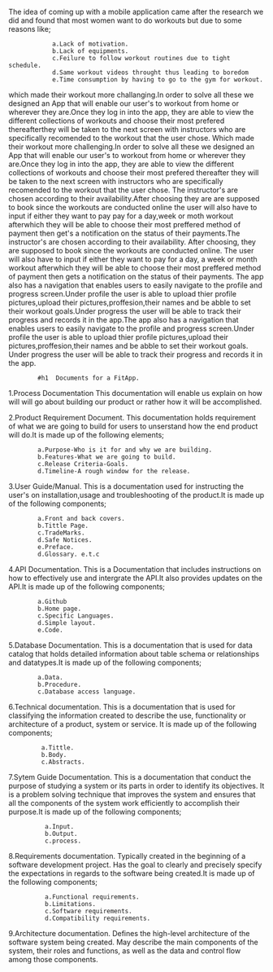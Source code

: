 <!-- # Welcome to MkDocs

For full documentation visit [mkdocs.org](https://www.mkdocs.org).

## Commands

* `mkdocs new [dir-name]` - Create a new project.
* `mkdocs serve` - Start the live-reloading docs server.
* `mkdocs build` - Build the documentation site.
* `mkdocs -h` - Print help message and exit.

## Project layout

    mkdocs.yml    # The configuration file.
    docs/
        index.md  # The documentation homepage.
        ...       # Other markdown pages, images and other files. -->
The idea of coming up with a mobile application came after the research we did and found that most women want to do workouts but due to some reasons like;
                     
                a.Lack of motivation.
                b.Lack of equipments.
                c.Feilure to follow workout routines due to tight schedule.
                d.Same workout videos throught thus leading to boredom
                e.Time consumption by having to go to the gym for workout.


which made their workout more challanging.In order to solve all these we designed an App that will enable our user's to workout from home or wherever they are.Once they log in into the app, they are able to view the different collections of workouts and choose their most prefered thereafterthey will be taken to the next screen with instructors who are specifically recomended to the workout that the user chose.
Which made their workout more challenging.In order to solve all these we designed an App that will enable our user's to workout from home or wherever they are.Once they log in into the app, they are able to view the different collections of workouts and choose their most prefered thereafter they will be taken to the next screen with instructors who are specifically recomended to the workout that the user chose.
The instructor's are chosen according to their availability.After choosing they are are supposed to book since the workouts are conducted online the user will also have to input if either they want to pay pay for a day,week or moth workout afterwhich they will be able to choose their most preffered method of payment then get's a notification on the status of their payments.The instructor's are chosen according to their availability. After choosing, they are supposed to book since the workouts are conducted online. The user will also have to input if either they want to pay for a day, a week or month workout afterwhich they will be able to choose their most preffered method of payment then gets a notification on the status of their payments.
The app also has a navigation that enables users to easily navigate to the profile and progress screen.Under profile the user is able to upload thier profile pictures,upload their pictures,proffesion,their names and be abble to set their workout goals.Under progress the user will be able to track their progress and records it in the app.The app also has a navigation that enables users to easily navigate to the profile and progress screen.Under profile the user is able to upload thier profile pictures,upload their pictures,proffesion,their names and be abble to set their workout goals. Under progress the user will be able to track their progress and records it in the app.

            #h1  Documents for a FitApp.
1.Process Documentation This documentation will enable us explain on how will will go about building our product or rather how it will be accomplished.

2.Product Requirement Document. This documentation holds requirement of what we are going to build for users to unserstand how the end product will do.It is made up of the following elements;

            a.Purpose-Who is it for and why we are building.
            b.Features-What we are going to build.
            c.Release Criteria-Goals.
            d.Timeline-A rough window for the release.

3.User Guide/Manual. This is a documentation used for instructing the user's on installation,usage and troubleshooting of the product.It is made up of the following components;

            a.Front and back covers.
            b.Tittle Page.
            c.TradeMarks.
            d.Safe Notices.
            e.Preface.
            d.Glossary. e.t.c

4.API Documentation. This is a Documentation that includes instructions on how to effectively use and intergrate the API.It also provides updates on the API.It is made up of the following components;

            a.Github
            b.Home page.
            c.Specific Languages.
            d.Simple layout.
            e.Code.

5.Database Documentation. This is a documentation that is used for data catalog that holds detailed information about table schema or relationships and datatypes.It is made up of the following components;

            a.Data.
            b.Procedure.
            c.Database access language.

6.Technical documentation. This is a documentation that is used for classifying the information created to describe the use, functionality or architecture of a product, system or service. It is made up of the following components;

             a.Tittle.
             b.Body.
             c.Abstracts.

7.Sytem Guide Documentation. This is a documentation that conduct the purpose of studying a system or its parts in order to identify its objectives. It is a problem solving technique that improves the system and ensures that all the components of the system work efficiently to accomplish their purpose.It is made up of the following components;

              a.Input.
              b.Output.
              c.process.

8.Requirements documentation. Typically created in the beginning of a software development project. Has the goal to clearly and precisely specify the expectations in regards to the software being created.It is made up of the following components;

              a.Functional requirements.
              b.Limitations.
              c.Software requirements.
              d.Compatibility requirements.

9.Architecture documentation. Defines the high-level architecture of the software system being created. May describe the main components of the system, their roles and functions, as well as the data and control flow among those components.





